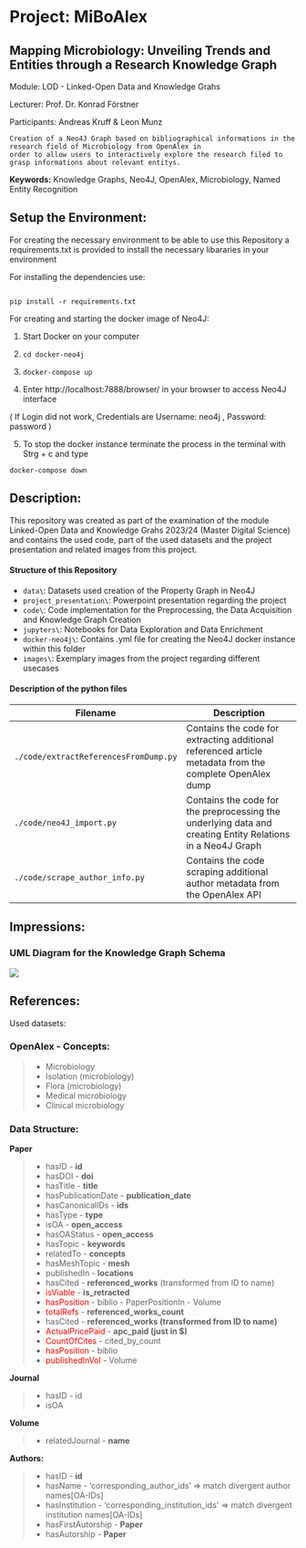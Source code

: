 # Project: MiBoAlex
## Mapping Microbiology: Unveiling Trends and Entities through a Research Knowledge Graph

Module: LOD - Linked-Open Data and Knowledge Grahs

Lecturer: Prof. Dr. Konrad Förstner

Participants: Andreas Kruff & Leon Munz

```
Creation of a Neo4J Graph based on bibliographical informations in the research field of Microbiology from OpenAlex in 
order to allow users to interactively explore the research filed to grasp informations about relevant entitys.
```

**Keywords:** Knowledge Graphs, Neo4J, OpenAlex, Microbiology, Named Entity Recognition

## Setup the Environment:

For creating the necessary environment to be able to use this Repository a requirements.txt is provided to install the necessary libararies in your environment

For installing the dependencies use:

```shell 

pip install -r requirements.txt

```

For creating and starting the docker image of Neo4J:

1. Start Docker on your computer
2. ```shell 
   cd docker-neo4j
   ``` 
3. ```shell
   docker-compose up
   ```
4. Enter http://localhost:7888/browser/ in your browser to access Neo4J interface
   
( If Login did not work,  Credentials are Username: neo4j , Password: password )

5. To stop the docker instance terminate the process in the terminal with Strg + c and type 
```shell
docker-compose down
```

## Description:

This repository was created as part of the examination of the module Linked-Open Data and Knowledge Grahs 2023/24 (Master Digital Science) and contains the used code, part of the used datasets and the project presentation and related images from this project.

#### Structure of this Repository
* `data\`: Datasets used creation of the Property Graph in Neo4J
* `project_presentation\`: Powerpoint presentation regarding the project
* `code\`: Code implementation for the Preprocessing, the Data Acquisition and Knowledge Graph Creation
* `jupyters\`: Notebooks for Data Exploration and Data Enrichment
* `docker-neo4j\`: Contains .yml file for creating the Neo4J docker instance within this folder 
* `images\`: Exemplary images from the project regarding different usecases

#### Description of the python files
| Filename                    | Description                                                                                                                                                         |
| --------------------------- | ------------------------------------------------------------------------------------------------------------------------------------------------------------------- |
| `./code/extractReferencesFromDump.py` | Contains the code for extracting additional referenced article metadata from the complete OpenAlex dump |
| `./code/neo4J_import.py` | Contains the code for the preprocessing the underlying data and creating Entity Relations in a Neo4J Graph |
| `./code/scrape_author_info.py` | Contains the code scraping additional author metadata from the OpenAlex API |


## Impressions:

### UML Diagram for the Knowledge Graph Schema
<img src="https://raw.githubusercontent.com/LeonMunz/MiBoAlex/main/images/LOD_UML.svg">


## References:


Used datasets:











### OpenAlex - Concepts:
> - Microbiology
> - Isolation (microbiology)
> - Flora (microbiology)
> - Medical microbiology
> - Clinical microbiology


### Data Structure:
**Paper**
> 
> - hasID - **id**
> - hasDOI -  **doi**
> - hasTitle - **title**
> - hasPublicationDate - **publication_date**
> - hasCanonicalIDs - **ids**
> - hasType - **type**
> - isOA - **open_access**
> - hasOAStatus - **open_access**
> - hasTopic - **keywords**
> - relatedTo - **concepts**
> - hasMeshTopic - **mesh**
> - publishedIn - **locations**
> - hasCited - **referenced_works** (transformed from ID to name)
> - <span style="color:red;">isViable</span> - **is_retracted**
> - <span style="color:red;">hasPosition </span>- biblio - PaperPositionIn - Volume
> - <span style="color:red;">totalRefs </span>- **referenced_works_count**
> - hasCited - **referenced_works (transformed from ID to name)**
> - <span style="color:red;">ActualPricePaid</span> - **apc_paid (just in $)**
> - <span style="color:red;">CountOfCites</span> - cited_by_count
> - <span style="color:red;">hasPosition</span> - biblio
> - <span style="color:red;"> publishedInVol</span> -  Volume 


**Journal**
> - hasID - id
> - isOA

**Volume**
> - relatedJournal  - **name**


**Authors:** 
> - hasID - **id**
> - hasName - ‘corresponding_author_ids’ => match divergent author names[OA-IDs]
> - hasInstitution - ‘corresponding_institution_ids' => match divergent institution names[OA-IDs]
> - hasFirstAutorship - **Paper**
> - hasAutorship - **Paper**
